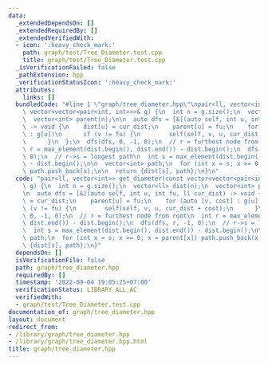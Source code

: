 ```yaml
---
data:
  _extendedDependsOn: []
  _extendedRequiredBy: []
  _extendedVerifiedWith:
  - icon: ':heavy_check_mark:'
    path: graph/test/Tree_Diameter.test.cpp
    title: graph/test/Tree_Diameter.test.cpp
  _isVerificationFailed: false
  _pathExtension: hpp
  _verificationStatusIcon: ':heavy_check_mark:'
  attributes:
    links: []
  bundledCode: "#line 1 \"graph/tree_diameter.hpp\"\npair<ll, vector<int>> get_diameter(const\
    \ vector<vector<pair<int, int>>>& g) {\n  int n = g.size();\n  vector<ll> dist(n);\n\
    \  vector<int> parent(n);\n\n  auto dfs = [&](auto self, int u, int fu, ll cur_dist)\
    \ -> void {\n    dist[u] = cur_dist;\n    parent[u] = fu;\n    for (auto [v, cost]\
    \ : g[u])\n      if (v != fu) {\n        self(self, v, u, cur_dist + cost);\n\
    \      }\n  };\n  dfs(dfs, 0, -1, 0);\n  // r = furthest node from root\n  int\
    \ r = max_element(dist.begin(), dist.end()) - dist.begin();\n  dfs(dfs, r, -1,\
    \ 0);\n  // r->s = longest path\n  int s = max_element(dist.begin(), dist.end())\
    \ - dist.begin();\n\n  vector<int> path;\n  for (int x = s; x >= 0; x = parent[x])\
    \ path.push_back(x);\n\n  return {dist[s], path};\n}\n"
  code: "pair<ll, vector<int>> get_diameter(const vector<vector<pair<int, int>>>&\
    \ g) {\n  int n = g.size();\n  vector<ll> dist(n);\n  vector<int> parent(n);\n\
    \n  auto dfs = [&](auto self, int u, int fu, ll cur_dist) -> void {\n    dist[u]\
    \ = cur_dist;\n    parent[u] = fu;\n    for (auto [v, cost] : g[u])\n      if\
    \ (v != fu) {\n        self(self, v, u, cur_dist + cost);\n      }\n  };\n  dfs(dfs,\
    \ 0, -1, 0);\n  // r = furthest node from root\n  int r = max_element(dist.begin(),\
    \ dist.end()) - dist.begin();\n  dfs(dfs, r, -1, 0);\n  // r->s = longest path\n\
    \  int s = max_element(dist.begin(), dist.end()) - dist.begin();\n\n  vector<int>\
    \ path;\n  for (int x = s; x >= 0; x = parent[x]) path.push_back(x);\n\n  return\
    \ {dist[s], path};\n}"
  dependsOn: []
  isVerificationFile: false
  path: graph/tree_diameter.hpp
  requiredBy: []
  timestamp: '2022-09-04 19:05:25+07:00'
  verificationStatus: LIBRARY_ALL_AC
  verifiedWith:
  - graph/test/Tree_Diameter.test.cpp
documentation_of: graph/tree_diameter.hpp
layout: document
redirect_from:
- /library/graph/tree_diameter.hpp
- /library/graph/tree_diameter.hpp.html
title: graph/tree_diameter.hpp
---
```

